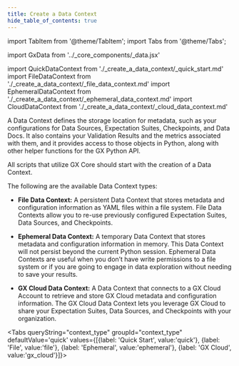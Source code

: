 ```yaml
---
title: Create a Data Context
hide_table_of_contents: true
---
```

import TabItem from '@theme/TabItem';
import Tabs from '@theme/Tabs';

import GxData from '../_core_components/_data.jsx'

import QuickDataContext from './_create_a_data_context/_quick_start.md'
import FileDataContext from './_create_a_data_context/_file_data_context.md'
import EphemeralDataContext from './_create_a_data_context/_ephemeral_data_context.md'
import CloudDataContext from './_create_a_data_context/_cloud_data_context.md'

A Data Context defines the storage location for metadata, such as your configurations for Data Sources, Expectation Suites, Checkpoints, and Data Docs. It also contains your Validation Results and the metrics associated with them, and it provides access to those objects in Python, along with other helper functions for the GX Python API. 

All scripts that utilize GX Core should start with the creation of a Data Context.

The following are the available Data Context types:

- **File Data Context:** A persistent Data Context that stores metadata and configuration information as YAML files within a file system. File Data Contexts allow you to re-use previously configured Expectation Suites, Data Sources, and Checkpoints.

- **Ephemeral Data Context:** A temporary Data Context that stores metadata and configuration information in memory. This Data Context will not persist beyond the current Python session. Ephemeral Data Contexts are useful when you don’t have write permissions to a file system or if you are going to engage in data exploration without needing to save your results.

- **GX Cloud Data Context:** A Data Context that connects to a GX Cloud Account to retrieve and store GX Cloud metadata and configuration information. The GX Cloud Data Context lets you leverage GX Cloud to share your Expectation Suites, Data Sources, and Checkpoints with your organization.

<Tabs queryString="context_type" groupId="context_type" defaultValue='quick' values={[{label: 'Quick Start', value:'quick'}, {label: 'File', value:'file'}, {label: 'Ephemeral', value:'ephemeral'}, {label: 'GX Cloud', value:'gx_cloud'}]}>

<TabItem value="quick" label="Quick Start">
<QuickDataContext/>
</TabItem>

<TabItem value="file" label="File">
<FileDataContext/>
</TabItem>

<TabItem value="ephemeral" label="Ephemeral">
<EphemeralDataContext/>
</TabItem>

<TabItem value="gx_cloud" label="GX Cloud">
<CloudDataContext/>
</TabItem>

</Tabs>